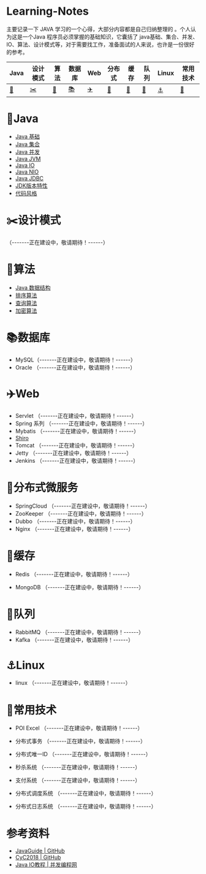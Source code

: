# Learning-Notes

主要记录一下 JAVA 学习的一个心得，大部分内容都是自己归纳整理的 。个人认为这是一个Java 程序员必须掌握的基础知识，它囊括了 java基础、集合、并发、IO、算法、设计模式等，对于需要找工作，准备面试的人来说，也许是一份很好的参考。

| Java | 设计模式 | 算法 | 数据库 | Web | 分布式 | 缓存 | 队列 | Linux | 常用技术 |
| ---- | ---- | ---- | ------- | ------ | ---- | ---- | -------- | -------- | -------- |
| [:bullettrain_side:](#bullettrain_sideJava)| [:scissors:](#scissors设计模式)  | [:art:](#art算法) | [:books:](#books数据库) |[:airplane:](#airplaneWeb) | [:rainbow:](#rainbow分布式 ) | [:guitar:](#guitar缓存) | [:rocket:](#rocket队列) | [:anchor:](#anchorLinux) | [:pencil:](#pencil常用技术) |



# :bullettrain_side:Java

* [Java 基础](./java/Java基础.md)
* [Java 集合](./java/Java集合.md)
* [Java 并发](./java/Java并发.md)
* [Java JVM](./java/JVM.md)
* [Java IO](./java/JavaIO.md)
* [Java NIO](./java/JavaNIO.md)
* [Java JDBC](./java/JavaJDBC.md) 
* [JDK版本特性](./java/JDK版本特性)
* [代码风格](https://github.com/alibaba/p3c)



# :scissors:设计模式

 （-------正在建设中，敬请期待！------）



# :art:算法

* [Java 数据结构](./data-structures/数据结构.md)
* [排序算法](./algorithm/排序算法.md)
* [查询算法](./algorithm/查询算法.md)
* [加密算法](./algorithm/加密算法.md)



# :books:数据库

* MySQL（-------正在建设中，敬请期待！------）
* Oracle （-------正在建设中，敬请期待！------）



# :airplane:Web

* Servlet （-------正在建设中，敬请期待！------）
* Spring 系列 （-------正在建设中，敬请期待！------）
* Mybatis （-------正在建设中，敬请期待！------）
* [Shiro](./spring/Shiro原理与实践.md)
* Tomcat （-------正在建设中，敬请期待！------）
* Jetty （-------正在建设中，敬请期待！------）
* Jenkins （-------正在建设中，敬请期待！------）



# :rainbow:分布式微服务

* SpringCloud （-------正在建设中，敬请期待！------）
* ZooKeeper （-------正在建设中，敬请期待！------）
* Dubbo （-------正在建设中，敬请期待！------）
* Nginx （-------正在建设中，敬请期待！------）



# :guitar:缓存

* Redis （-------正在建设中，敬请期待！------）

* MongoDB （-------正在建设中，敬请期待！------）

  

# :rocket:队列

* RabbitMQ （-------正在建设中，敬请期待！------）
* Kafka （-------正在建设中，敬请期待！------）

# :anchor:Linux

* linux （-------正在建设中，敬请期待！------）



# :pencil:常用技术

* POI Excel （-------正在建设中，敬请期待！------）
* 分布式事务 （-------正在建设中，敬请期待！------）
* 分布式唯一ID （-------正在建设中，敬请期待！------）

* 秒杀系统 （-------正在建设中，敬请期待！------）
* 支付系统 （-------正在建设中，敬请期待！------）
* 分布式调度系统 （-------正在建设中，敬请期待！------）
* 分布式日志系统 （-------正在建设中，敬请期待！------）



# 参考资料

*   [JavaGuide | GitHub](https://github.com/Snailclimb/JavaGuide)
*   [CyC2018 | GitHub](https://github.com/CyC2018)
*   [Java IO教程 | 并发编程网](http://ifeve.com/java-io/)

